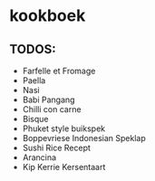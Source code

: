 # kookboek

## TODOS:
* Farfelle et Fromage
* Paella
* Nasi
* Babi Pangang
* Chilli con carne
* Bisque
* Phuket style buikspek
* Boppevriese Indonesian Speklap
* Sushi Rice Recept
* Arancina
* Kip Kerrie Kersentaart
